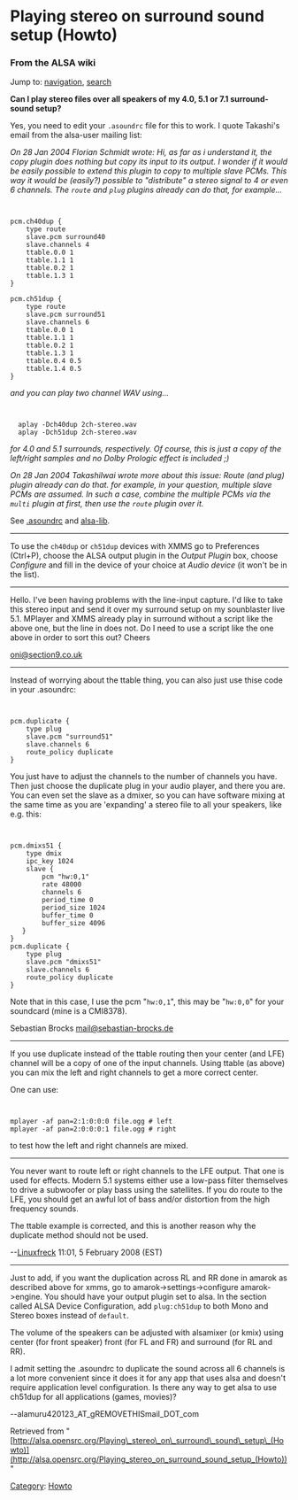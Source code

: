 Playing stereo on surround sound setup (Howto)
==============================================

### From the ALSA wiki

Jump to: [navigation](#mw-head), [search](#p-search)

**Can I play stereo files over all speakers of my 4.0, 5.1 or 7.1
surround-sound setup?**

Yes, you need to edit your `.asoundrc` file for this to work. I quote
Takashi's email from the alsa-user mailing list:

*On 28 Jan 2004 Florian Schmidt wrote: Hi, as far as i understand it,
the copy plugin does nothing but copy its input to its output. I wonder
if it would be easily possible to extend this plugin to copy to multiple
slave PCMs. This way it would be (easily?) possible to "distribute" a
stereo signal to 4 or even 6 channels. The `route` and `plug` plugins
already can do that, for example...*

` `

    pcm.ch40dup {
        type route
        slave.pcm surround40
        slave.channels 4
        ttable.0.0 1
        ttable.1.1 1
        ttable.0.2 1
        ttable.1.3 1
    }

    pcm.ch51dup {
        type route
        slave.pcm surround51
        slave.channels 6
        ttable.0.0 1
        ttable.1.1 1
        ttable.0.2 1
        ttable.1.3 1
        ttable.0.4 0.5
        ttable.1.4 0.5
    }

*and you can play two channel WAV using...*

` `

      aplay -Dch40dup 2ch-stereo.wav
      aplay -Dch51dup 2ch-stereo.wav

*for 4.0 and 5.1 surrounds, respectively. Of course, this is just a copy
of the left/right samples and no Dolby Prologic effect is included ;)*

*On 28 Jan 2004 TakashiIwai wrote more about this issue: Route (and
plug) plugin already can do that. for example, in your question,
multiple slave PCMs are assumed. In such a case, combine the multiple
PCMs via the `multi` plugin at first, then use the `route` plugin over
it.*

See [.asoundrc](/.asoundrc ".asoundrc") and
[alsa-lib](/Alsa-lib "Alsa-lib").

* * * * *

To use the `ch40dup` or `ch51dup` devices with XMMS go to Preferences
(Ctrl+P), choose the ALSA output plugin in the *Output Plugin* box,
choose *Configure* and fill in the device of your choice at *Audio
device* (it won't be in the list).

* * * * *

Hello. I've been having problems with the line-input capture. I'd like
to take this stereo input and send it over my surround setup on my
sounblaster live 5.1. MPlayer and XMMS already play in surround without
a script like the above one, but the line in does not. Do I need to use
a script like the one above in order to sort this out? Cheers

oni@section9.co.uk

* * * * *

Instead of worrying about the ttable thing, you can also just use thise
code in your .asoundrc:

` `

    pcm.duplicate {
        type plug
        slave.pcm "surround51"
        slave.channels 6
        route_policy duplicate
    }

You just have to adjust the channels to the number of channels you have.
Then just choose the duplicate plug in your audio player, and there you
are. You can even set the slave as a dmixer, so you can have software
mixing at the same time as you are 'expanding' a stereo file to all your
speakers, like e.g. this:

` `

    pcm.dmixs51 {
        type dmix
        ipc_key 1024
        slave {
            pcm "hw:0,1"
            rate 48000
            channels 6
            period_time 0
            period_size 1024
            buffer_time 0
            buffer_size 4096
       }
    }
    pcm.duplicate {
        type plug
        slave.pcm "dmixs51"
        slave.channels 6
        route_policy duplicate
    }

Note that in this case, I use the pcm "`hw:0,1`", this may be "`hw:0,0`"
for your soundcard (mine is a CMI8378).

Sebastian Brocks mail@sebastian-brocks.de

* * * * *

If you use duplicate instead of the ttable routing then your center (and
LFE) channel will be a copy of one of the input channels. Using ttable
(as above) you can mix the left and right channels to get a more correct
center.

One can use:

` `

    mplayer -af pan=2:1:0:0:0 file.ogg # left
    mplayer -af pan=2:0:0:0:1 file.ogg # right

to test how the left and right channels are mixed.

* * * * *

You never want to route left or right channels to the LFE output. That
one is used for effects. Modern 5.1 systems either use a low-pass filter
themselves to drive a subwoofer or play bass using the satellites. If
you do route to the LFE, you should get an awful lot of bass and/or
distortion from the high frequency sounds.

The ttable example is corrected, and this is another reason why the
duplicate method should not be used.

--[Linuxfreck](?title=User:Linuxfreck&action=edit&redlink=1 "User:Linuxfreck (page does not exist)")
11:01, 5 February 2008 (EST)

* * * * *

Just to add, if you want the duplication across RL and RR done in amarok
as described above for xmms, go to amarok-\>settings-\>configure
amarok-\>engine. You should have your output plugin set to alsa. In the
section called ALSA Device Configuration, add `plug:ch51dup` to both
Mono and Stereo boxes instead of `default`.

The volume of the speakers can be adjusted with alsamixer (or kmix)
using center (for front speaker) front (for FL and FR) and surround (for
RL and RR).

I admit setting the .asoundrc to duplicate the sound across all 6
channels is a lot more convenient since it does it for any app that uses
alsa and doesn't require application level configuration. Is there any
way to get alsa to use ch51dup for all applications (games, movies)?

--alamuru420123\_AT\_gREMOVETHISmail\_DOT\_com

Retrieved from
"[http://alsa.opensrc.org/Playing\_stereo\_on\_surround\_sound\_setup\_(Howto)](http://alsa.opensrc.org/Playing_stereo_on_surround_sound_setup_(Howto))"

[Category](/Special:Categories "Special:Categories"):
[Howto](/Category:Howto "Category:Howto")

